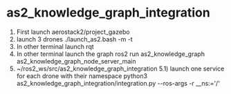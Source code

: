 # as2_knowledge_graph_integration
1) First launch
     aerostack2/project_gazebo
2) launch 3 drones
     ./launch_as2.bash -m -t
3) In other terminal launch rqt
4) In other terminal launch the graph
    ros2 run as2_knowledge_graph as2_knowledge_graph_node_server_main
5) ~/ros2_ws/src/as2_knowledge_graph_integration
  5.1) launch one service for each drone with their namespace
       python3 as2_knowledge_graph_integration/integration.py --ros-args -r __ns:='/<namespace>'

  
